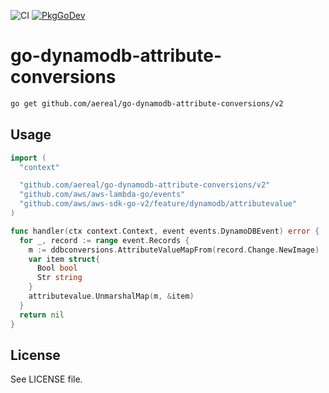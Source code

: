 ![CI][ci-status]
[![PkgGoDev][pkg-go-dev-badge]][pkg-go-dev]

# go-dynamodb-attribute-conversions

```sh
go get github.com/aereal/go-dynamodb-attribute-conversions/v2
```

## Usage

```go
import (
  "context"

  "github.com/aereal/go-dynamodb-attribute-conversions/v2"
  "github.com/aws/aws-lambda-go/events"
  "github.com/aws/aws-sdk-go-v2/feature/dynamodb/attributevalue"
)

func handler(ctx context.Context, event events.DynamoDBEvent) error {
  for _, record := range event.Records {
    m := ddbconversions.AttributeValueMapFrom(record.Change.NewImage)
    var item struct{
      Bool bool
      Str string
    }
    attributevalue.UnmarshalMap(m, &item)
  }
  return nil
}
```

## License

See LICENSE file.

[pkg-go-dev]: https://pkg.go.dev/github.com/aereal/go-dynamodb-attribute-conversions
[pkg-go-dev-badge]: https://pkg.go.dev/badge/aereal/go-dynamodb-attribute-conversions
[ci-status]: https://github.com/aereal/go-dynamodb-attribute-conversions/workflows/CI/badge.svg?branch=main
